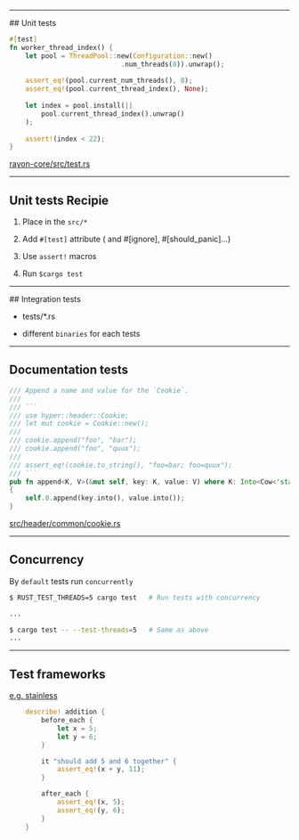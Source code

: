 <!-- .slide: data-background="/assets/img/why_tests_are_important.gif" -->

---

## Unit tests

``` rust
#[test]
fn worker_thread_index() {
    let pool = ThreadPool::new(Configuration::new()
                            .num_threads(8)).unwrap();
    
    assert_eq!(pool.current_num_threads(), 8);
    assert_eq!(pool.current_thread_index(), None);
    
    let index = pool.install(|| 
        pool.current_thread_index().unwrap()
    );
    
    assert!(index < 22);
}
```

[rayon-core/src/test.rs](https://github.com/nikomatsakis/rayon/blob/master/rayon-core/src/test.rs)

---

## Unit tests Recipie

1. Place in the `src/*`

2. Add `#[test]` attribute ( and #[ignore], #[should_panic]...)

3. Use `assert!` macros

4. Run `$cargo test`

---

## Integration tests

* tests/*.rs

* different `binaries` for each tests

---

## Documentation tests

````rust
/// Append a name and value for the `Cookie`.
///
/// ```
/// use hyper::header::Cookie;
/// let mut cookie = Cookie::new();
///
/// cookie.append("foo", "bar");
/// cookie.append("foo", "quux");
///
/// assert_eq!(cookie.to_string(), "foo=bar; foo=quux");
/// ```
pub fn append<K, V>(&mut self, key: K, value: V) where K: Into<Cow<'static, str>>, V: Into<Cow<'static, str>>
{
    self.0.append(key.into(), value.into());
}
````

[src/header/common/cookie.rs](https://github.com/hyperium/hyper/blob/1059eb349a560a4b9b83181acd9db19d1ef42073/src/header/common/cookie.rs)

---

## Concurrency

By `default` tests run `concurrently`

``` bash
$ RUST_TEST_THREADS=5 cargo test   # Run tests with concurrency

...

$ cargo test -- --test-threads=5   # Same as above
...
```

---

## Test frameworks

[e.g. stainless](https://github.com/reem/stainless)

``` rust
    describe! addition {
        before_each {
            let x = 5;
            let y = 6;
        }

        it "should add 5 and 6 together" {
            assert_eq!(x + y, 11);
        }

        after_each {
            assert_eq!(x, 5);
            assert_eq!(y, 6);
        }
    }
```